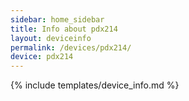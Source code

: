 ```yaml
---
sidebar: home_sidebar
title: Info about pdx214
layout: deviceinfo
permalink: /devices/pdx214/
device: pdx214
---
```

{% include templates/device_info.md %}

